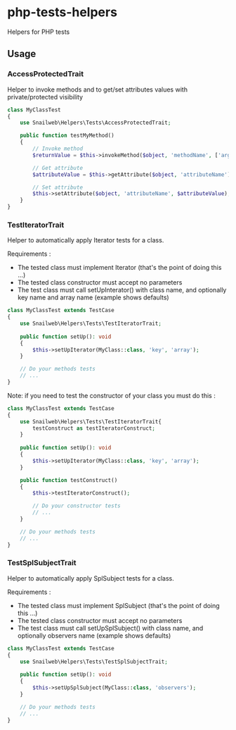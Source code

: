 # php-tests-helpers
Helpers for PHP tests

## Usage

### AccessProtectedTrait
Helper to invoke methods and to get/set attributes values with private/protected visibility

```php
class MyClassTest
{
    use Snailweb\Helpers\Tests\AccessProtectedTrait;

    public function testMyMethod()
    {
        // Invoke method
        $returnValue = $this->invokeMethod($object, 'methodName', ['arg1', 'arg2']);

        // Get attribute
        $attributeValue = $this->getAttribute($object, 'attributeName');

        // Set attribute
        $this->setAttribute($object, 'attributeName', $attributeValue);
    }
}
```


### TestIteratorTrait
Helper to automatically apply Iterator tests for a class.

Requirements :
* The tested class must implement Iterator (that's the point of doing this ...)
* The tested class constructor must accept no parameters
* The test class must call setUpInterator() with class name, and optionally key name and array name (example shows defaults)

```php
class MyClassTest extends TestCase
{
    use Snailweb\Helpers\Tests\TestIteratorTrait;
    
    public function setUp(): void
    {
        $this->setUpIterator(MyClass::class, 'key', 'array');
    }

    // Do your methods tests
    // ...
}
```

Note: if you need to test the constructor of your class you must do this :
```php
class MyClassTest extends TestCase
{
    use Snailweb\Helpers\Tests\TestIteratorTrait{
        testConstruct as testIteratorConstruct;
    }
    
    public function setUp(): void
    {
        $this->setUpIterator(MyClass::class, 'key', 'array');
    }

    public function testConstruct()
    {
        $this->testIteratorConstruct();

        // Do your constructor tests
        // ...
    }

    // Do your methods tests
    // ...
}
```


### TestSplSubjectTrait
Helper to automatically apply SplSubject tests for a class.

Requirements :
* The tested class must implement SplSubject (that's the point of doing this ...)
* The tested class constructor must accept no parameters
* The test class must call setUpSplSubject() with class name, and optionally observers name (example shows defaults)

```php
class MyClassTest extends TestCase
{
    use Snailweb\Helpers\Tests\TestSplSubjectTrait;
    
    public function setUp(): void
    {
        $this->setUpSplSubject(MyClass::class, 'observers');
    }

    // Do your methods tests
    // ...
}
```

